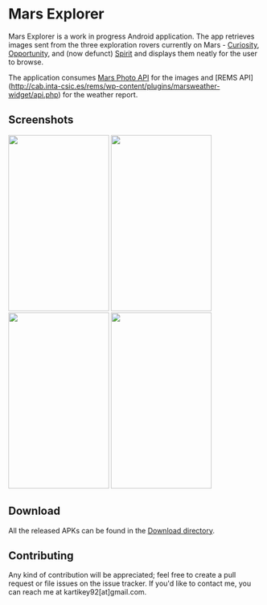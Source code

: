 # Mars Explorer

Mars Explorer is a work in progress Android application. The app retrieves images sent from the three exploration rovers
currently on Mars - [Curiosity](https://en.wikipedia.org/wiki/Curiosity_(rover)),
[Opportunity](https://en.wikipedia.org/wiki/Opportunity_(rover)),
and (now defunct) [Spirit](https://en.wikipedia.org/wiki/Spirit_(rover)) and displays them neatly for the user to browse.

The application consumes [Mars Photo API](https://github.com/chrisccerami/mars-photo-api) for the images and [REMS API] (http://cab.inta-csic.es/rems/wp-content/plugins/marsweather-widget/api.php) for the weather report.

## Screenshots

<img src="https://github.com/krtkush/MarsExplorer/blob/master/Screenshots/Home.png" width="200" height="350" />
<img src="https://github.com/krtkush/MarsExplorer/blob/master/Screenshots/ExploreOne.png" width="200" height="350" />
<img src="https://github.com/krtkush/MarsExplorer/blob/master/Screenshots/ExplorerTwo.png" width="200" height="350" />
<img src="https://github.com/krtkush/MarsExplorer/blob/master/Screenshots/About.png" width="200" height="350" />

## Download

All the released APKs can be found in the [Download directory](https://github.com/krtkush/MarsExplorer/tree/master/Downloads).

## Contributing

Any kind of contribution will be appreciated; feel free to create a pull request or file issues on the issue tracker. If you'd like to contact me, you can reach me at kartikey92[at]gmail.com.
